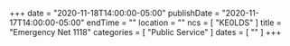 +++
date = "2020-11-18T14:00:00-05:00"
publishDate = "2020-11-17T14:00:00-05:00"
endTime = ""
location = ""
ncs = [ "KE0LDS" ]
title = "Emergency Net 1118"
categories = [ "Public Service" ]
dates = [ "" ]
+++
